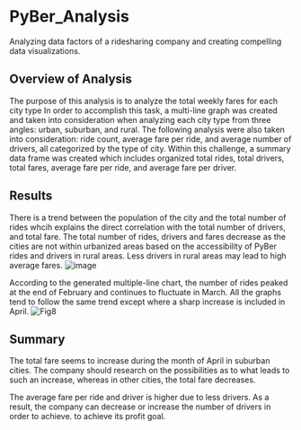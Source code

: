 # PyBer_Analysis
Analyzing data factors of a ridesharing company and creating compelling data visualizations.
## Overview of Analysis
The purpose of this analysis is to analyze the total weekly fares for each city type In order to accomplish this task, a multi-line graph was created and taken into consideration when analyzing each city type from three angles: urban, suburban, and rural. The following analysis were also taken into consideration: ride count, average fare per ride, and average number of drivers, all categorized by the type of city. Within this challenge, a summary data frame was created which includes organized total rides, total drivers, total fares, average fare per ride, and average fare per driver.

## Results
There is a trend between the population of the city and the total number of rides whcih explains the direct correlation with the total number of drivers, and total fare. The total number of rides, drivers and fares decrease as the cities are not within urbanized areas based on the accessibility of PyBer rides and drivers in rural areas. Less drivers in rural areas may lead to high average fares.
![image](https://user-images.githubusercontent.com/94254736/147445469-31f70edd-ebaf-4a70-beb4-781ae3954ef2.png)

According to the generated multiple-line chart, the number of rides peaked at the end of February and continues to fluctuate in March. All the graphs tend to follow the same trend except where a sharp increase is included in April.
![Fig8](https://user-images.githubusercontent.com/94254736/147445786-9a9ea945-91de-413c-9f7c-9ba0167fedad.png)

## Summary
The total fare seems to increase during the month of April in suburban cities. The company should research on the possibilities as to what leads to such an increase, whereas in other cities, the total fare decreases.

The average fare per ride and driver is higher due to less drivers. As a result, the company can decrease or increase the number of drivers in order to achieve. to achieve its profit goal.

